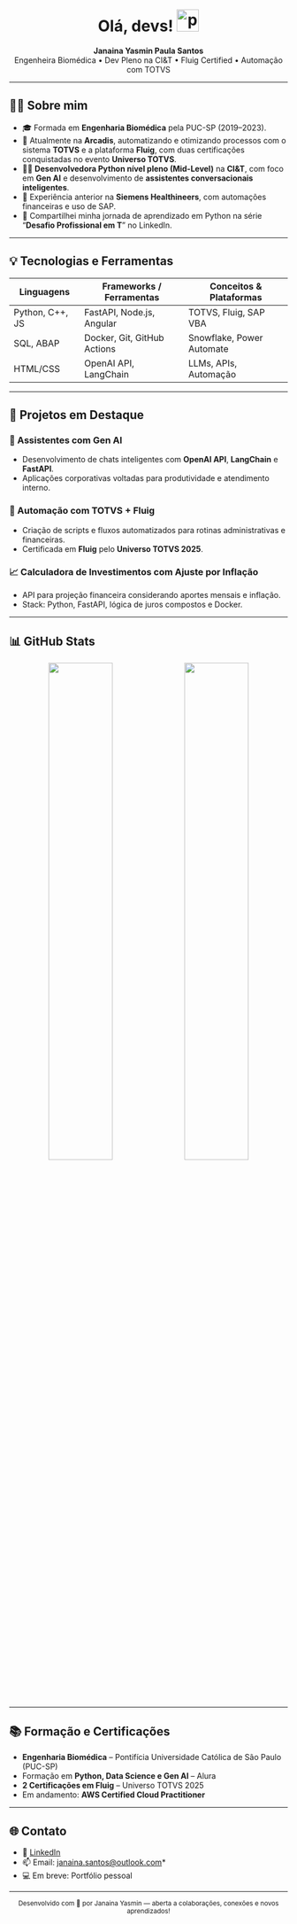 <h1 align="center">Olá, devs! <img src="https://media.giphy.com/media/v1.Y2lkPTc5MGI3NjExMXU1aWIybnZzbmZxdHh1NnZqZTZldXZhdnJvbzhjOTk2aXdlZXVyaCZlcD12MV9naWZzX3NlYXJjaCZjdD1n/YTbZzCkRQCEJa/giphy.gif" alt="patinha" width="40"/></h1>

<p align="center">
  <strong>Janaina Yasmin Paula Santos</strong>  
  <br>
  Engenheira Biomédica • Dev Pleno na CI&T • Fluig Certified • Automação com TOTVS
</p>

---

## 👩‍💻 Sobre mim

- 🎓 Formada em **Engenharia Biomédica** pela PUC-SP (2019–2023).  
- 💼 Atualmente na **Arcadis**, automatizando e otimizando processos com o sistema **TOTVS** e a plataforma **Fluig**, com duas certificações conquistadas no evento **Universo TOTVS**.  
- 👩‍💻 **Desenvolvedora Python nível pleno (Mid-Level)** na **CI&T**, com foco em **Gen AI** e desenvolvimento de **assistentes conversacionais inteligentes**.  
- 🧾 Experiência anterior na **Siemens Healthineers**, com automações financeiras e uso de SAP.  
- 💬 Compartilhei minha jornada de aprendizado em Python na série “**Desafio Profissional em T**” no LinkedIn.  

---

## 💡 Tecnologias e Ferramentas

| Linguagens      | Frameworks / Ferramentas       | Conceitos & Plataformas     |
| --------------- | ------------------------------ | --------------------------- |
| Python, C++, JS | FastAPI, Node.js, Angular      | TOTVS, Fluig, SAP VBA       |
| SQL, ABAP       | Docker, Git, GitHub Actions    | Snowflake, Power Automate   |
| HTML/CSS        | OpenAI API, LangChain          | LLMs, APIs, Automação       |

---

## 🚀 Projetos em Destaque

### 🤖 Assistentes com Gen AI
- Desenvolvimento de chats inteligentes com **OpenAI API**, **LangChain** e **FastAPI**.
- Aplicações corporativas voltadas para produtividade e atendimento interno.

### 💼 Automação com TOTVS + Fluig
- Criação de scripts e fluxos automatizados para rotinas administrativas e financeiras.
- Certificada em **Fluig** pelo **Universo TOTVS 2025**.

### 📈 Calculadora de Investimentos com Ajuste por Inflação
- API para projeção financeira considerando aportes mensais e inflação.
- Stack: Python, FastAPI, lógica de juros compostos e Docker.

---

## 📊 GitHub Stats

<div align="center">
  <img src="https://github-readme-stats.vercel.app/api?username=JhanisYPS&theme=transparent&show_icons=true" width="48%"/>
  <img src="https://github-readme-stats.vercel.app/api/top-langs/?username=JhanisYPS&theme=transparent&layout=compact" width="48%"/>
</div>

---

## 📚 Formação e Certificações

- **Engenharia Biomédica** – Pontifícia Universidade Católica de São Paulo (PUC-SP)  
- Formação em **Python, Data Science e Gen AI** – Alura  
- **2 Certificações em Fluig** – Universo TOTVS 2025  
- Em andamento: **AWS Certified Cloud Practitioner**

---

## 🌐 Contato

- 💼 [LinkedIn](https://www.linkedin.com/in/janainayasmindepaulasantos/)
- 📫 Email: janaina.santos@outlook.com*
- 💻 Em breve: Portfólio pessoal

---

<p align="center">
  <sub>Desenvolvido com 💖 por Janaina Yasmin — aberta a colaborações, conexões e novos aprendizados!</sub>
</p>
